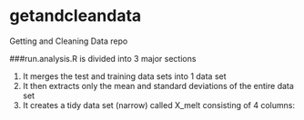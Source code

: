 getandcleandata
===============

Getting and Cleaning Data repo

###run.analysis.R is divided into 3 major sections
1. It merges the test and training data sets into 1 data set
2. It then extracts only the mean and standard deviations of the entire data set
3. It creates a tidy data set (narrow) called X_melt consisting of 4 columns:

